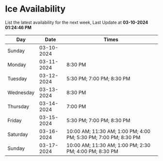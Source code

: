 # Ice Availability

List the latest availability for the next week, Last Update at **03-10-2024 01:24:46 PM**

| Day         | Date        | Times       |
| ----------- | ----------- | ----------- |
|Sunday|03-10-2024||
|Monday|03-11-2024|8:30 PM|
|Tuesday|03-12-2024|5:30 PM; 7:00 PM; 8:30 PM|
|Wednesday|03-13-2024|8:30 PM|
|Thursday|03-14-2024|7:00 PM|
|Friday|03-15-2024|5:30 PM; 7:00 PM; 8:30 PM|
|Saturday|03-16-2024|10:00 AM; 11:30 AM; 1:00 PM; 4:00 PM; 5:30 PM; 7:00 PM; 8:30 PM|
|Sunday|03-17-2024|10:00 AM; 11:30 AM; 1:00 PM; 2:30 PM; 4:00 PM; 8:30 PM|
